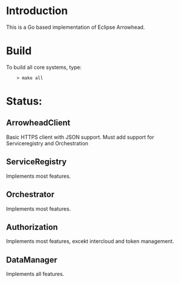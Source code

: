 # Introduction

This is a Go based implementation of Eclipse Arrowhead.

# Build
To build all core systems, type:
```
    > make all
```

# Status:

## ArrowheadClient
Basic HTTPS client with JSON support. Must add support for Serviceregistry and Orchestration

## ServiceRegistry
Implements most features.

## Orchestrator
Implements most features.

## Authorization
Implements most features, excekt intercloud and token management.

## DataManager
Implements all features.

